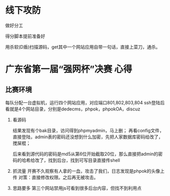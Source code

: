 # 线下攻防




做好分工

得分脚本提前准备好

用杀软(D盾)扫描源码，get其中一个网站应用自带一句话，直接上菜刀，通杀。









# 广东省第一届“强网杯”决赛 心得

## 比赛环境
每队分配一台虚拟机，运行四个网站应用，对应端口801,802,803,804
ssh登陆后看就是4个网站目录，分别是dedecms，phpok，phpokOA，discuz



1. 看源码

    结果发现有个bak目录，访问得到phpmyadmin，马上删；
    再看config文件，直接登陆，admin表的密码还没想到什么加密，先把人家数据库密码给改了，搅屎棍；

    后来看到源代码的密码是md5从第6位开始截取20位，那么直接把admin的密码的哈希给改了，找到后台，找到可写目录直接传shell


2. 抓流量
    开赛不久观察有人拿的一血，攻击了我们，日志发现是phpok的头像上传
    对策：直接修改权限。之后再无被攻击。

3. 思路要多
    第三个网站禁用js可看到很多后台内容，但找不到利用点

